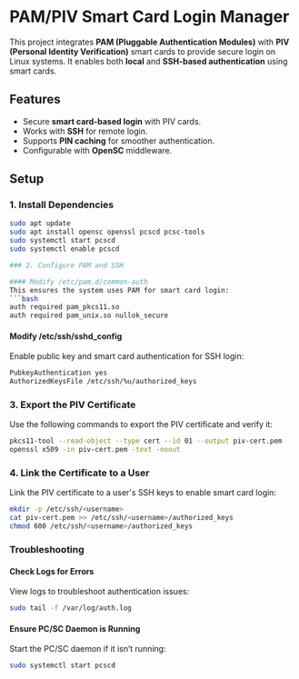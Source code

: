 # PAM/PIV Smart Card Login Manager

This project integrates **PAM (Pluggable Authentication Modules)** with **PIV (Personal Identity Verification)** smart cards to provide secure login on Linux systems. It enables both **local** and **SSH-based authentication** using smart cards.

## Features
- Secure **smart card-based login** with PIV cards.
- Works with **SSH** for remote login.
- Supports **PIN caching** for smoother authentication.
- Configurable with **OpenSC** middleware.

## Setup

### 1. Install Dependencies
```bash
sudo apt update
sudo apt install opensc openssl pcscd pcsc-tools
sudo systemctl start pcscd
sudo systemctl enable pcscd

### 2. Configure PAM and SSH

#### Modify /etc/pam.d/common-auth
This ensures the system uses PAM for smart card login:
```bash
auth required pam_pkcs11.so
auth required pam_unix.so nullok_secure
```

#### Modify /etc/ssh/sshd_config
Enable public key and smart card authentication for SSH login:
```bash
PubkeyAuthentication yes
AuthorizedKeysFile /etc/ssh/%u/authorized_keys
```

### 3. Export the PIV Certificate
Use the following commands to export the PIV certificate and verify it:
```bash
pkcs11-tool --read-object --type cert --id 01 --output piv-cert.pem
openssl x509 -in piv-cert.pem -text -noout
```

### 4. Link the Certificate to a User
Link the PIV certificate to a user's SSH keys to enable smart card login:
```bash
mkdir -p /etc/ssh/<username>
cat piv-cert.pem >> /etc/ssh/<username>/authorized_keys
chmod 600 /etc/ssh/<username>/authorized_keys
```

### Troubleshooting

#### Check Logs for Errors
View logs to troubleshoot authentication issues:
```bash
sudo tail -f /var/log/auth.log
```

#### Ensure PC/SC Daemon is Running
Start the PC/SC daemon if it isn’t running:
```bash
sudo systemctl start pcscd
```
